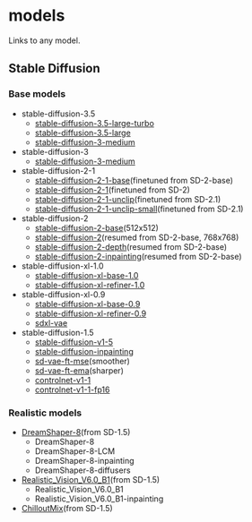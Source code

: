# models
Links to any model.

## Stable Diffusion

### Base models

- stable-diffusion-3.5
  - [stable-diffusion-3.5-large-turbo](https://huggingface.co/stabilityai/stable-diffusion-3.5-large-turbo)
  - [stable-diffusion-3.5-large](https://huggingface.co/stabilityai/stable-diffusion-3.5-large)
  - [stable-diffusion-3-medium](https://huggingface.co/stabilityai/stable-diffusion-3-medium)
- stable-diffusion-3
  - [stable-diffusion-3-medium](https://huggingface.co/stabilityai/stable-diffusion-3-medium)
- stable-diffusion-2-1
  - [stable-diffusion-2-1-base](https://huggingface.co/stabilityai/stable-diffusion-2-1-base)(finetuned from SD-2-base)
  - [stable-diffusion-2-1](https://huggingface.co/stabilityai/stable-diffusion-2-1)(finetuned from SD-2)
  - [stable-diffusion-2-1-unclip](https://huggingface.co/stabilityai/stable-diffusion-2-1-unclip)(finetuned from SD-2.1)
  - [stable-diffusion-2-1-unclip-small](https://huggingface.co/stabilityai/stable-diffusion-2-1-unclip-small)(finetuned from SD-2.1)
- stable-diffusion-2
  - [stable-diffusion-2-base](https://huggingface.co/stabilityai/stable-diffusion-2-base)(512x512)
  - [stable-diffusion-2](https://huggingface.co/stabilityai/stable-diffusion-2)(resumed from SD-2-base, 768x768)
  - [stable-diffusion-2-depth](https://huggingface.co/stabilityai/stable-diffusion-2-depth)(resumed from SD-2-base)
  - [stable-diffusion-2-inpainting](https://huggingface.co/stabilityai/stable-diffusion-2-inpainting)(resumed from SD-2-base)
- stable-diffusion-xl-1.0
  - [stable-diffusion-xl-base-1.0](https://huggingface.co/stabilityai/stable-diffusion-xl-base-1.0)
  - [stable-diffusion-xl-refiner-1.0](https://huggingface.co/stabilityai/stable-diffusion-xl-refiner-1.0)
- stable-diffusion-xl-0.9
  - [stable-diffusion-xl-base-0.9](https://huggingface.co/stabilityai/stable-diffusion-xl-base-0.9)
  - [stable-diffusion-xl-refiner-0.9](https://huggingface.co/stabilityai/stable-diffusion-xl-refiner-0.9)
  - [sdxl-vae](https://huggingface.co/stabilityai/sdxl-vae)
- stable-diffusion-1.5
  - [stable-diffusion-v1-5](https://huggingface.co/stable-diffusion-v1-5/stable-diffusion-v1-5)
  - [stable-diffusion-inpainting](https://huggingface.co/stable-diffusion-v1-5/stable-diffusion-inpainting)
  - [sd-vae-ft-mse](https://huggingface.co/stabilityai/sd-vae-ft-mse)(smoother)
  - [sd-vae-ft-ema](https://huggingface.co/stabilityai/sd-vae-ft-ema)(sharper)
  - [controlnet-v1-1](https://huggingface.co/lllyasviel/ControlNet-v1-1)
  - [controlnet-v1-1-fp16](https://huggingface.co/comfyanonymous/ControlNet-v1-1_fp16_safetensors)

### Realistic models

- [DreamShaper-8](https://civitai.com/models/4384/dreamshaper)(from SD-1.5)
  - DreamShaper-8
  - DreamShaper-8-LCM
  - DreamShaper-8-inpainting
  - DreamShaper-8-diffusers
- [Realistic_Vision_V6.0_B1](https://civitai.com/models/4201/realistic-vision-v60-b1)(from SD-1.5)
  - Realistic_Vision_V6.0_B1
  - Realistic_Vision_V6.0_B1-inpainting
- [ChilloutMix](https://civitai.com/models/6424/chilloutmix)(from SD-1.5)
